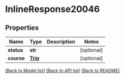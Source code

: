 # InlineResponse20046

## Properties
Name | Type | Description | Notes
------------ | ------------- | ------------- | -------------
**status** | **str** |  | [optional] 
**course** | [**Trip**](Trip.md) |  | [optional] 

[[Back to Model list]](../README.md#documentation-for-models) [[Back to API list]](../README.md#documentation-for-api-endpoints) [[Back to README]](../README.md)


